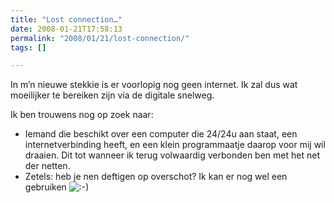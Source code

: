 ```yaml
---
title: "Lost connection…"
date: 2008-01-21T17:58:13
permalink: "2008/01/21/lost-connection/"
tags: []

---
```

In m’n nieuwe stekkie is er voorlopig nog geen internet. Ik zal dus wat moeilijker te bereiken zijn via de digitale snelweg.

Ik ben trouwens nog op zoek naar:

* Iemand die beschikt over een computer die 24/24u aan staat, een internetverbinding heeft, en een klein programmaatje daarop voor mij wil draaien. Dit tot wanneer ik terug volwaardig verbonden ben met het net der netten.
* Zetels: heb je nen deftigen op overschot? Ik kan er nog wel een gebruiken ![:-)](http://www.donebysimon.be/blog/wp-includes/images/smilies/icon_smile.gif)
